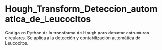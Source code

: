 # Hough_Transform_Deteccion_automatica_de_Leucocitos
Codigo en Python de la transforma de Hough para detectar estructuras circulares. Se aplica a la detección y contabilización automática de Leucocitos.

